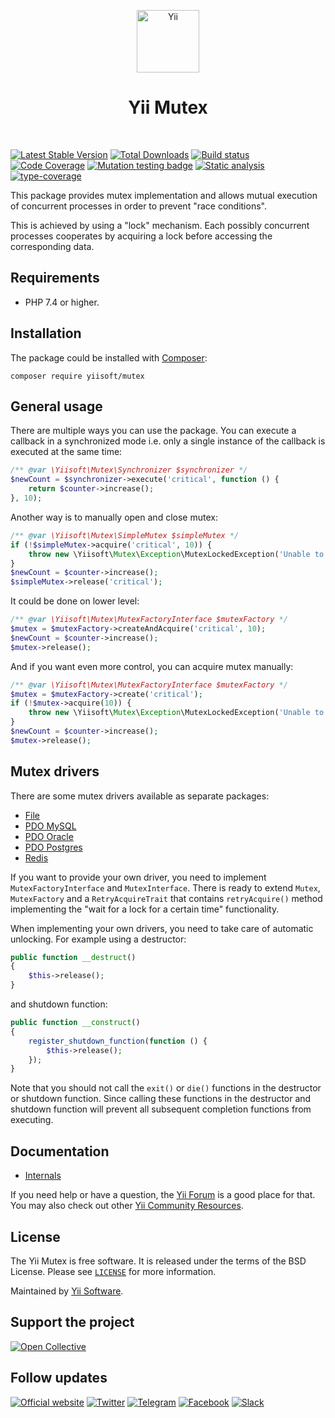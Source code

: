 <p align="center">
    <a href="https://github.com/yiisoft" target="_blank">
        <img src="https://yiisoft.github.io/docs/images/yii_logo.svg" height="100px" alt="Yii">
    </a>
    <h1 align="center">Yii Mutex</h1>
    <br>
</p>

[![Latest Stable Version](https://poser.pugx.org/yiisoft/mutex/v)](https://packagist.org/packages/yiisoft/mutex)
[![Total Downloads](https://poser.pugx.org/yiisoft/mutex/downloads)](https://packagist.org/packages/yiisoft/mutex)
[![Build status](https://github.com/yiisoft/mutex/actions/workflows/build.yml/badge.svg)](https://github.com/yiisoft/mutex/actions/workflows/build.yml)
[![Code Coverage](https://codecov.io/gh/yiisoft/mutex/branch/master/graph/badge.svg)](https://codecov.io/gh/yiisoft/mutex)
[![Mutation testing badge](https://img.shields.io/endpoint?style=flat&url=https%3A%2F%2Fbadge-api.stryker-mutator.io%2Fgithub.com%2Fyiisoft%2Fmutex%2Fmaster)](https://dashboard.stryker-mutator.io/reports/github.com/yiisoft/mutex/master)
[![Static analysis](https://github.com/yiisoft/mutex/actions/workflows/static.yml/badge.svg?branch=master)](https://github.com/yiisoft/mutex/actions/workflows/static.yml?query=branch%3Amaster)
[![type-coverage](https://shepherd.dev/github/yiisoft/mutex/coverage.svg)](https://shepherd.dev/github/yiisoft/mutex)

This package provides mutex implementation and allows mutual execution of concurrent processes in order to prevent
"race conditions".

This is achieved by using a "lock" mechanism. Each possibly concurrent processes cooperates by acquiring
a lock before accessing the corresponding data.

## Requirements

- PHP 7.4 or higher.

## Installation

The package could be installed with [Composer](https://getcomposer.org):

```shell
composer require yiisoft/mutex
```

## General usage

There are multiple ways you can use the package. You can execute a callback in a synchronized mode i.e. only a
single instance of the callback is executed at the same time:

```php
/** @var \Yiisoft\Mutex\Synchronizer $synchronizer */
$newCount = $synchronizer->execute('critical', function () {
    return $counter->increase();
}, 10);
```

Another way is to manually open and close mutex:

```php
/** @var \Yiisoft\Mutex\SimpleMutex $simpleMutex */
if (!$simpleMutex->acquire('critical', 10)) {
    throw new \Yiisoft\Mutex\Exception\MutexLockedException('Unable to acquire the "critical" mutex.');
}
$newCount = $counter->increase();
$simpleMutex->release('critical');
```

It could be done on lower level:

```php
/** @var \Yiisoft\Mutex\MutexFactoryInterface $mutexFactory */
$mutex = $mutexFactory->createAndAcquire('critical', 10);
$newCount = $counter->increase();
$mutex->release();
```

And if you want even more control, you can acquire mutex manually:

```php
/** @var \Yiisoft\Mutex\MutexFactoryInterface $mutexFactory */
$mutex = $mutexFactory->create('critical');
if (!$mutex->acquire(10)) {
    throw new \Yiisoft\Mutex\Exception\MutexLockedException('Unable to acquire the "critical" mutex.');
}
$newCount = $counter->increase();
$mutex->release();
```

## Mutex drivers

There are some mutex drivers available as separate packages:

- [File](https://github.com/yiisoft/mutex-file)
- [PDO MySQL](https://github.com/yiisoft/mutex-pdo-mysql)
- [PDO Oracle](https://github.com/yiisoft/mutex-pdo-oracle)
- [PDO Postgres](https://github.com/yiisoft/mutex-pdo-pgsql)
- [Redis](https://github.com/yiisoft/mutex-redis)

If you want to provide your own driver, you need to implement `MutexFactoryInterface` and `MutexInterface`.
There is ready to extend `Mutex`, `MutexFactory` and a `RetryAcquireTrait` that contains `retryAcquire()`
method implementing the "wait for a lock for a certain time" functionality.

When implementing your own drivers, you need to take care of automatic unlocking. For example using a destructor:

```php
public function __destruct()
{
    $this->release();
}
```

and shutdown function:

```php
public function __construct()
{
    register_shutdown_function(function () {
        $this->release();
    });
}
```

Note that you should not call the `exit()` or `die()` functions in the destructor or shutdown function. Since calling
these functions in the destructor and shutdown function will prevent all subsequent completion functions from executing.

## Documentation

- [Internals](docs/internals.md)

If you need help or have a question, the [Yii Forum](https://forum.yiiframework.com/c/yii-3-0/63) is a good place for
that. You may also check out other [Yii Community Resources](https://www.yiiframework.com/community).

## License

The Yii Mutex is free software. It is released under the terms of the BSD License.
Please see [`LICENSE`](./LICENSE.md) for more information.

Maintained by [Yii Software](https://www.yiiframework.com/).

## Support the project

[![Open Collective](https://img.shields.io/badge/Open%20Collective-sponsor-7eadf1?logo=open%20collective&logoColor=7eadf1&labelColor=555555)](https://opencollective.com/yiisoft)

## Follow updates

[![Official website](https://img.shields.io/badge/Powered_by-Yii_Framework-green.svg?style=flat)](https://www.yiiframework.com/)
[![Twitter](https://img.shields.io/badge/twitter-follow-1DA1F2?logo=twitter&logoColor=1DA1F2&labelColor=555555?style=flat)](https://twitter.com/yiiframework)
[![Telegram](https://img.shields.io/badge/telegram-join-1DA1F2?style=flat&logo=telegram)](https://t.me/yii3en)
[![Facebook](https://img.shields.io/badge/facebook-join-1DA1F2?style=flat&logo=facebook&logoColor=ffffff)](https://www.facebook.com/groups/yiitalk)
[![Slack](https://img.shields.io/badge/slack-join-1DA1F2?style=flat&logo=slack)](https://yiiframework.com/go/slack)
